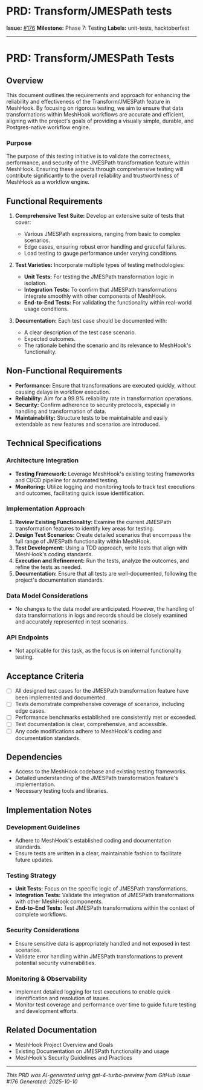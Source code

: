 # PRD: Transform/JMESPath tests

**Issue:** [#176](https://github.com/profullstack/meshhook/issues/176)
**Milestone:** Phase 7: Testing
**Labels:** unit-tests, hacktoberfest

---

# PRD: Transform/JMESPath Tests

## Overview

This document outlines the requirements and approach for enhancing the reliability and effectiveness of the Transform/JMESPath feature in MeshHook. By focusing on rigorous testing, we aim to ensure that data transformations within MeshHook workflows are accurate and efficient, aligning with the project's goals of providing a visually simple, durable, and Postgres-native workflow engine.

### Purpose

The purpose of this testing initiative is to validate the correctness, performance, and security of the JMESPath transformation feature within MeshHook. Ensuring these aspects through comprehensive testing will contribute significantly to the overall reliability and trustworthiness of MeshHook as a workflow engine.

## Functional Requirements

1. **Comprehensive Test Suite:** Develop an extensive suite of tests that cover:
   - Various JMESPath expressions, ranging from basic to complex scenarios.
   - Edge cases, ensuring robust error handling and graceful failures.
   - Load testing to gauge performance under varying conditions.

2. **Test Varieties:** Incorporate multiple types of testing methodologies:
   - **Unit Tests:** For testing the JMESPath transformation logic in isolation.
   - **Integration Tests:** To confirm that JMESPath transformations integrate smoothly with other components of MeshHook.
   - **End-to-End Tests:** For validating the functionality within real-world usage conditions.

3. **Documentation:** Each test case should be documented with:
   - A clear description of the test case scenario.
   - Expected outcomes.
   - The rationale behind the scenario and its relevance to MeshHook's functionality.

## Non-Functional Requirements

- **Performance:** Ensure that transformations are executed quickly, without causing delays in workflow execution.
- **Reliability:** Aim for a 99.9% reliability rate in transformation operations.
- **Security:** Confirm adherence to security protocols, especially in handling and transformation of data.
- **Maintainability:** Structure tests to be maintainable and easily extendable as new features and scenarios are introduced.

## Technical Specifications

### Architecture Integration

- **Testing Framework:** Leverage MeshHook's existing testing frameworks and CI/CD pipeline for automated testing.
- **Monitoring:** Utilize logging and monitoring tools to track test executions and outcomes, facilitating quick issue identification.

### Implementation Approach

1. **Review Existing Functionality:** Examine the current JMESPath transformation features to identify key areas for testing.
2. **Design Test Scenarios:** Create detailed scenarios that encompass the full range of JMESPath functionality within MeshHook.
3. **Test Development:** Using a TDD approach, write tests that align with MeshHook's coding standards.
4. **Execution and Refinement:** Run the tests, analyze the outcomes, and refine the tests as needed.
5. **Documentation:** Ensure that all tests are well-documented, following the project's documentation standards.

### Data Model Considerations

- No changes to the data model are anticipated. However, the handling of data transformations in logs and records should be closely examined and accurately represented in test scenarios.

### API Endpoints

- Not applicable for this task, as the focus is on internal functionality testing.

## Acceptance Criteria

- [ ] All designed test cases for the JMESPath transformation feature have been implemented and documented.
- [ ] Tests demonstrate comprehensive coverage of scenarios, including edge cases.
- [ ] Performance benchmarks established are consistently met or exceeded.
- [ ] Test documentation is clear, comprehensive, and accessible.
- [ ] Any code modifications adhere to MeshHook's coding and documentation standards.

## Dependencies

- Access to the MeshHook codebase and existing testing frameworks.
- Detailed understanding of the JMESPath transformation feature's implementation.
- Necessary testing tools and libraries.

## Implementation Notes

### Development Guidelines

- Adhere to MeshHook's established coding and documentation standards.
- Ensure tests are written in a clear, maintainable fashion to facilitate future updates.

### Testing Strategy

- **Unit Tests:** Focus on the specific logic of JMESPath transformations.
- **Integration Tests:** Validate the integration of JMESPath transformations with other MeshHook components.
- **End-to-End Tests:** Test JMESPath transformations within the context of complete workflows.

### Security Considerations

- Ensure sensitive data is appropriately handled and not exposed in test scenarios.
- Validate error handling within JMESPath transformations to prevent potential security vulnerabilities.

### Monitoring & Observability

- Implement detailed logging for test executions to enable quick identification and resolution of issues.
- Monitor test coverage and performance over time to guide future testing and development efforts.

## Related Documentation

- MeshHook Project Overview and Goals
- Existing Documentation on JMESPath functionality and usage
- MeshHook's Security Guidelines and Practices

---

*This PRD was AI-generated using gpt-4-turbo-preview from GitHub issue #176*
*Generated: 2025-10-10*
